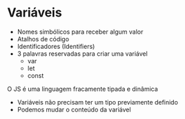 # Variáveis

* Nomes simbólicos para receber algum valor
* Atalhos de código
* Identificadores (Identifiers)
* 3 palavras reservadas para criar uma variável
	* var
	* let
	* const

O JS é uma linguagem fracamente tipada e dinâmica
- Variáveis não precisam ter um tipo previamente definido
- Podemos mudar o conteúdo da variável